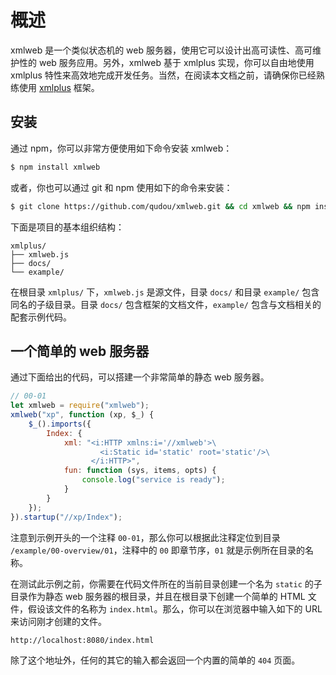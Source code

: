# 概述

xmlweb 是一个类似状态机的 web 服务器，使用它可以设计出高可读性、高可维护性的 web 服务应用。另外，xmlweb 基于 xmlplus 实现，你可以自由地使用 xmlplus 特性来高效地完成开发任务。当然，在阅读本文档之前，请确保你已经熟练使用 [xmlplus](http://xmlplus.cn) 框架。

## 安装

通过 npm，你可以非常方便使用如下命令安装 xmlweb：

```bash
$ npm install xmlweb
```

或者，你也可以通过 git 和 npm 使用如下的命令来安装：

```bash
$ git clone https://github.com/qudou/xmlweb.git && cd xmlweb && npm install
```

下面是项目的基本组织结构：

```
xmlplus/
├── xmlweb.js
├── docs/
└── example/
```

在根目录 `xmlplus/` 下，`xmlweb.js` 是源文件，目录 `docs/` 和目录 `example/` 包含同名的子级目录。目录 `docs/` 包含框架的文档文件，`example/` 包含与文档相关的配套示例代码。

## 一个简单的 web 服务器

通过下面给出的代码，可以搭建一个非常简单的静态 web 服务器。

```js
// 00-01
let xmlweb = require("xmlweb");
xmlweb("xp", function (xp, $_) {
    $_().imports({
        Index: {
            xml: "<i:HTTP xmlns:i='//xmlweb'>\
                    <i:Static id='static' root='static'/>\
                  </i:HTTP>",
            fun: function (sys, items, opts) {
                console.log("service is ready");
            }
        }
    });
}).startup("//xp/Index");
```

注意到示例开头的一个注释 `00-01`，那么你可以根据此注释定位到目录 `/example/00-overview/01`，注释中的 `00` 即章节序，`01` 就是示例所在目录的名称。

在测试此示例之前，你需要在代码文件所在的当前目录创建一个名为 `static` 的子目录作为静态 web 服务器的根目录，并且在根目录下创建一个简单的 HTML 文件，假设该文件的名称为 `index.html`。那么，你可以在浏览器中输入如下的 URL 来访问刚才创建的文件。

```
http://localhost:8080/index.html
```

除了这个地址外，任何的其它的输入都会返回一个内置的简单的 `404` 页面。